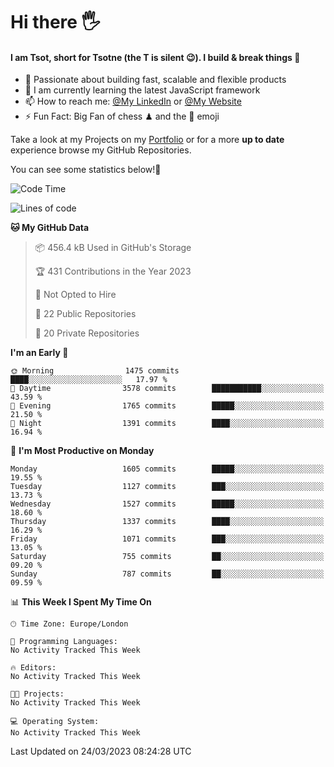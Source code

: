 # Hi there :raised_hand_with_fingers_splayed:
#### I am Tsot, short for Tsotne (the T is silent :wink:). I build & break things :space_invader:
- :telescope: Passionate about building fast, scalable and flexible products
- :seedling: I am currently learning the latest JavaScript framework 
- :mailbox: How to reach me: [@My LinkedIn](https://www.linkedin.com/in/tsotne-gvadzabia/) or [@My Website](https://tsotne.co.uk/contact)
- :zap: Fun Fact: Big Fan of chess ♟ and the 👾 emoji

Take a look at my Projects on my [Portfolio](https://tsotne.co.uk/) or for a more **up to date** experience browse my GitHub Repositories.

You can see some statistics below!:space_invader:
<!--START_SECTION:waka-->
![Code Time](http://img.shields.io/badge/Code%20Time-761%20hrs%202%20mins-blue)

![Lines of code](https://img.shields.io/badge/From%20Hello%20World%20I%27ve%20Written-4.6%20million%20lines%20of%20code-blue)

**🐱 My GitHub Data** 

> 📦 456.4 kB Used in GitHub's Storage 
 > 
> 🏆 431 Contributions in the Year 2023
 > 
> 🚫 Not Opted to Hire
 > 
> 📜 22 Public Repositories 
 > 
> 🔑 20 Private Repositories 
 > 
**I'm an Early 🐤** 

```text
🌞 Morning                1475 commits        ████░░░░░░░░░░░░░░░░░░░░░   17.97 % 
🌆 Daytime                3578 commits        ███████████░░░░░░░░░░░░░░   43.59 % 
🌃 Evening                1765 commits        █████░░░░░░░░░░░░░░░░░░░░   21.50 % 
🌙 Night                  1391 commits        ████░░░░░░░░░░░░░░░░░░░░░   16.94 % 
```
📅 **I'm Most Productive on Monday** 

```text
Monday                   1605 commits        █████░░░░░░░░░░░░░░░░░░░░   19.55 % 
Tuesday                  1127 commits        ███░░░░░░░░░░░░░░░░░░░░░░   13.73 % 
Wednesday                1527 commits        █████░░░░░░░░░░░░░░░░░░░░   18.60 % 
Thursday                 1337 commits        ████░░░░░░░░░░░░░░░░░░░░░   16.29 % 
Friday                   1071 commits        ███░░░░░░░░░░░░░░░░░░░░░░   13.05 % 
Saturday                 755 commits         ██░░░░░░░░░░░░░░░░░░░░░░░   09.20 % 
Sunday                   787 commits         ██░░░░░░░░░░░░░░░░░░░░░░░   09.59 % 
```


📊 **This Week I Spent My Time On** 

```text
🕑︎ Time Zone: Europe/London

💬 Programming Languages: 
No Activity Tracked This Week

🔥 Editors: 
No Activity Tracked This Week

🐱‍💻 Projects: 
No Activity Tracked This Week

💻 Operating System: 
No Activity Tracked This Week
```


 Last Updated on 24/03/2023 08:24:28 UTC
<!--END_SECTION:waka-->
